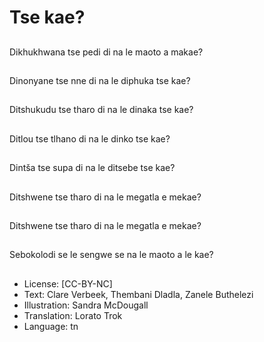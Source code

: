 # Tse kae?

##
Dikhukhwana tse pedi
di na le maoto a
makae?

##
Dinonyane tse nne di
na le diphuka tse kae?

##
Ditshukudu tse tharo di
na le dinaka tse kae?

##
Ditlou tse tlhano di na
le dinko tse kae?

##
Dintša tse supa di na le
ditsebe tse kae?

##
Ditshwene tse tharo di
na le megatla e mekae?

##
Ditshwene tse tharo di
na le megatla e mekae?

##
Sebokolodi se le
sengwe se na le maoto
a le kae?

##
* License: [CC-BY-NC]
* Text: Clare Verbeek, Thembani Dladla, Zanele Buthelezi
* Illustration: Sandra McDougall
* Translation: Lorato Trok
* Language: tn
